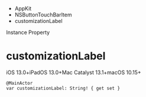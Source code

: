 

- AppKit
- NSButtonTouchBarItem
-  customizationLabel 

Instance Property

# customizationLabel

iOS 13.0+iPadOS 13.0+Mac Catalyst 13.1+macOS 10.15+

``` source
@MainActor
var customizationLabel: String! { get set }
```

